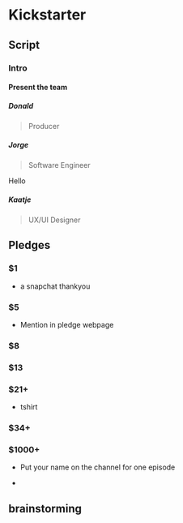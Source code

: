 # Kickstarter


## Script
### Intro

#### Present the team

##### Donald
> Producer

##### Jorge
> Software Engineer

Hello

##### Kaatje
> UX/UI Designer


## Pledges
### $1
- a snapchat thankyou

### $5
- Mention in pledge webpage

### $8

### $13

### $21+
- tshirt

### $34+

### $1000+
- Put your name on the channel for one episode

- 

## brainstorming

